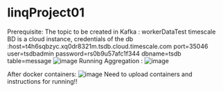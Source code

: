 # linqProject01

Prerequisite:
  The topic to be created in Kafka : workerDataTest
  timescale BD is a cloud instance,
  credentials of the db :host=t4h6sqbzyc.xq0dr8321m.tsdb.cloud.timescale.com
                         port=35046
                         user=tsdbadmin
                         password=rs0b9u57afc1f344
                         dbname=tsdb
                         table=message
  ![image](https://github.com/user-attachments/assets/fa644c2f-4a00-498e-b088-fe6a5c22d748)
  Running Aggregation :
  ![image](https://github.com/user-attachments/assets/5f6e77da-86fd-479f-bb94-0a0f534cf105)

  After docker containers:
  ![image](https://github.com/user-attachments/assets/2607c2e2-a76b-4c84-a104-aba798827575)
  Need to upload containers and instructions for running!!
